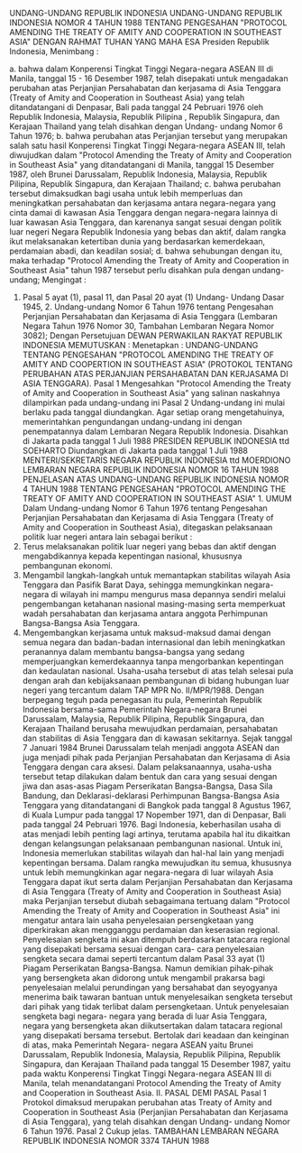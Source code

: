  UNDANG-UNDANG REPUBLIK INDONESIA UNDANG-UNDANG REPUBLIK INDONESIA NOMOR 4 TAHUN 1988 TENTANG PENGESAHAN "PROTOCOL AMENDING THE TREATY OF AMITY AND COOPERATION IN SOUTHEAST ASIA"
DENGAN RAHMAT TUHAN YANG MAHA ESA Presiden Republik Indonesia,
Menimbang :

a. bahwa dalam Konperensi Tingkat Tinggi Negara-negara ASEAN III di Manila, tanggal 15 - 16 Desember 1987, telah disepakati untuk mengadakan perubahan atas Perjanjian Persahabatan dan kerjasama di Asia Tenggara (Treaty of Amity and Cooperation in Southeast Asia) yang telah ditandatangani di Denpasar, Bali pada tanggal 24 Pebruari 1976 oleh Republik Indonesia, Malaysia, Republik Pilipina , Republik Singapura, dan Kerajaan Thailand yang telah disahkan dengan Undang- undang Nomor 6 Tahun 1976;
b. bahwa perubahan atas Perjanjian tersebut yang merupakan salah satu hasil Konperensi Tingkat Tinggi Negara-negara ASEAN III, telah diwujudkan dalam "Protocol Amending the Treaty of Amity and Cooperation in Southeast Asia" yang ditandatangani di Manila, tanggal 15 Desember 1987, oleh Brunei Darussalam, Republik Indonesia, Malaysia, Republik Pilipina, Republik Singapura, dan Kerajaan Thailand;
c. bahwa perubahan tersebut dimaksudkan bagi usaha untuk lebih memperluas dan meningkatkan persahabatan dan kerjasama antara negara-negara yang cinta damai di kawasan Asia Tenggara dengan negara-negara lainnya di luar kawasan Asia Tenggara, dan karenanya sangat sesuai dengan politik luar negeri Negara Republik Indonesia yang bebas dan aktif, dalam rangka ikut melaksanakan ketertiban dunia yang berdasarkan kemerdekaan, perdamaian abadi, dan keadilan sosial;
d. bahwa sehubungan dengan itu, maka terhadap "Protocol Amending the Treaty of Amity and Cooperation in Southeast Asia" tahun 1987 tersebut perlu disahkan pula dengan undang- undang;
Mengingat :

1. Pasal 5 ayat (1), pasal 11, dan Pasal 20 ayat (1) Undang- Undang Dasar 1945, 2. Undang-undang Nomor 6 Tahun 1976 tentang Pengesahan Perjanjian Persahabatan dan Kerjasama di Asia Tenggara (Lembaran Negara Tahun 1976 Nomor 30, Tambahan Lembaran Negara Nomor 3082); Dengan Persetujuan DEWAN PERWAKILAN RAKYAT REPUBLIK INDONESIA
MEMUTUSKAN :
 Menetapkan : UNDANG-UNDANG TENTANG PENGESAHAN "PROTOCOL AMENDING THE TREATY OF AMITY AND COOPERTION IN SOUTHEAST ASIA" (PROTOKOL TENTANG PERUBAHAN ATAS PERJANJIAN PERSAHABATAN DAN KERJASAMA DI ASIA TENGGARA).
Pasal 1
Mengesahkan "Protocol Amending the Treaty of Amity and Cooperation in Southeast Asia" yang salinan naskahnya dilampirkan pada undang-undang ini
Pasal 2
Undang-undang ini mulai berlaku pada tanggal diundangkan.
Agar setiap orang mengetahuinya, memerintahkan pengundangan undang-undang ini dengan penempatannya dalam Lembaran Negara Republik Indonesia. Disahkan di Jakarta pada tanggal 1 Juli 1988 PRESIDEN REPUBLIK INDONESIA ttd SOEHARTO Diundangkan di Jakarta pada tanggal 1 Juli 1988 MENTERI/SEKRETARIS NEGARA REPUBLIK INDONESIA ttd MOERDIONO LEMBARAN NEGARA REPUBLIK INDONESIA NOMOR 16 TAHUN 1988 PENJELASAN ATAS UNDANG-UNDANG REPUBLIK INDONESIA NOMOR 4 TAHUN 1988 TENTANG PENGESAHAN "PROTOCOL AMENDING THE TREATY OF AMITY AND COOPERATION IN SOUTHEAST ASIA" 1. UMUM Dalam Undang-undang Nomor 6 Tahun 1976 tentang Pengesahan Perjanjian Persahabatan dan Kerjasama di Asia Tenggara (Treaty of Amity and Cooperation in Southeast Asia), ditegaskan pelaksanaan politik luar negeri antara lain sebagai berikut :
1. Terus melaksanakan politik luar negeri yang bebas dan aktif dengan mengabdikannya kepada kepentingan nasional, khususnya pembangunan ekonomi.
2. Mengambil langkah-langkah untuk memantapkan stabilitas wilayah Asia Tenggara dan Pasifik Barat Daya, sehingga memungkinkan negara-negara di wilayah ini mampu mengurus masa depannya sendiri melalui pengembangan ketahanan nasional masing-masing serta memperkuat wadah persahabatan dan kerjasama antara anggota Perhimpunan Bangsa-Bangsa Asia Tenggara.
3. Mengembangkan kerjasama untuk maksud-maksud damai dengan semua negara dan badan-badan internasional dan lebih meningkatkan peranannya dalam membantu bangsa-bangsa yang sedang memperjuangkan kemerdekaannya tanpa mengorbankan kepentingan dan kedaulatan nasional. Usaha-usaha tersebut di atas telah selesai pula dengan arah dan kebijaksanaan pembangunan di bidang hubungan luar negeri yang tercantum dalam TAP MPR No. II/MPR/1988. Dengan berpegang teguh pada penegasan itu pula, Pemerintah Republik Indonesia bersama-sama Pemerintah Negara-negara Brunei Darussalam, Malaysia, Republik Pilipina, Republik Singapura, dan Kerajaan Thailand berusaha mewujudkan perdamaian, persahabatan dan stabilitas di Asia Tenggara dan di kawasan sekitarnya. Sejak tanggal 7 Januari 1984 Brunei Darussalam telah menjadi anggota ASEAN dan juga menjadi pihak pada Perjanjian Persahabatan dan Kerjasama di Asia Tenggara dengan cara aksesi. Dalam pelaksanaannya, usaha-usha tersebut tetap dilakukan dalam bentuk dan cara yang sesuai dengan jiwa dan asas-asas Piagam Perserikatan Bangsa-Bangsa, Dasa Sila Bandung, dan Deklarasi-deklarasi Perhimpunan Bangsa-Bangsa Asia Tenggara yang ditandatangani di Bangkok pada tanggal 8 Agustus 1967, di Kuala Lumpur pada tanggal 17 Nopember 1971, dan di Denpasar, Bali pada tanggal 24 Pebruari 1976. Bagi Indonesia, keberhasilan usaha di atas menjadi lebih penting lagi artinya, terutama apabila hal itu dikaitkan dengan kelangsungan pelaksanaan pembangunan nasional. Untuk ini, Indonesia memerlukan stabilitas wilayah dan hal-hal lain yang menjadi kepentingan bersama. Dalam rangka mewujudkan itu semua, khususnya untuk lebih memungkinkan agar negara-negara di luar wilayah Asia Tenggara dapat ikut serta dalam Perjanjian Persahabatan dan Kerjasama di Asia Tenggara (Treaty of Amity and Cooperation in Southeast Asia) maka Perjanjian tersebut diubah sebagaimana tertuang dalam "Protocol Amending the Treaty of Amity and Cooperation in Southeast Asia" ini mengatur antara lain usaha penyelesaian persengketaan yang diperkirakan akan mengganggu perdamaian dan keserasian regional. Penyelesaian sengketa ini akan ditempuh berdasarkan tatacara regional yang disepakati bersama sesuai dengan cara- cara penyelesaian sengketa secara damai seperti tercantum dalam Pasal 33 ayat (1) Piagam Perserikatan Bangsa-Bangsa. Namun demikian pihak-pihak yang bersengketa akan didorong untuk mengambil prakarsa bagi penyelesaian melalui perundingan yang bersahabat dan seyogyanya menerima baik tawaran bantuan untuk menyelesaikan sengketa tersebut dari pihak yang tidak terlibat dalam persengketaan. Untuk penyelesaian sengketa bagi negara- negara yang berada di luar Asia Tenggara, negara yang bersengketa akan diikutsertakan dalam tatacara regional yang disepakati bersama tersebut. Bertolak dari keadaan dan keinginan di atas, maka Pemerintah Negara- negara ASEAN yaitu Brunei Darussalam, Republik Indonesia, Malaysia, Republik Pilipina, Republik Singapura, dan Kerajaan Thailand pada tanggal 15 Desember 1987, yaitu pada waktu Konperensi Tingkat Tinggi Negara-negara ASEAN III di Manila, telah menandatangani Protocol Amending the Treaty of Amity and Cooperation in Southeast Asia. II. PASAL DEMI PASAL
Pasal 1
Protokol dimaksud merupakan perubahan atas Treaty of Amity and Cooperation in Southeast Asia (Perjanjian Persahabatan dan Kerjasama di Asia Tenggara), yang telah disahkan dengan Undang- undang Nomor 6 Tahun 1976.
Pasal 2
Cukup jelas. TAMBAHAN LEMBARAN NEGARA REPUBLIK INDONESIA NOMOR 3374 TAHUN 1988